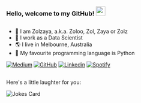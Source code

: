 ### Hello, welcome to my GitHub! <img src="https://raw.githubusercontent.com/zluvsand/zluvsand/master/wave.gif" width="25px">
##
- 🥝 I am Zolzaya, a.k.a. Zoloo, Zol, Zaya or Zolz
- 💼 I work as a Data Scientist
- 🌎 I live in Melbourne, Australia
- 🐍 My favourite programming language is Python

[![Medium](https://img.shields.io/badge/Medium-12100E?style=for-the-badge&logo=medium&logoColor=white&logoColor=white&link=https://www.linkedin.com/in/zluvsand/)](https://medium.com/@zluvsand) 
[![GitHub](https://img.shields.io/badge/github-%23121011.svg?style=for-the-badge&logo=github&logoColor=white&link=https://zluvsand.github.io/)](https://zluvsand.github.io/) 
[![Linkedin](https://img.shields.io/badge/linkedin-%230077B5.svg?style=for-the-badge&logo=linkedin&logoColor=white&link=https://www.linkedin.com/in/zluvsand/)](https://www.linkedin.com/in/zluvsand/) 
[![Spotify](https://img.shields.io/badge/Spotify-1ED760?style=for-the-badge&logo=spotify&logoColor=white&link=https://open.spotify.com/playlist/7KmIUNWrK8wEHfQcQfFrQ1?si=0e2d44043b5a40a4)](https://open.spotify.com/playlist/7KmIUNWrK8wEHfQcQfFrQ1?si=0e2d44043b5a40a4) 

## 
Here's a little laughter for you:

![Jokes Card](https://readme-jokes.vercel.app/api)

<!-- [![Header](https://raw.githubusercontent.com/zluvsand/zluvsand/master/header.png "Header")](https://medium.com/@zluvsand) -->
<!-- <img src="https://media.giphy.com/media/Cmr1OMJ2FN0B2/source.gif" width="280" height="auto" /></a> -->